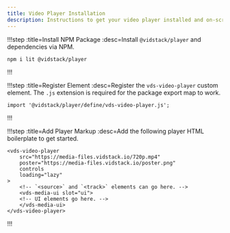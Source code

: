 ```yaml
---
title: Video Player Installation
description: Instructions to get your video player installed and on-screen.
---
```


!!!step :title=Install NPM Package :desc=Install `@vidstack/player` and dependencies via NPM.

```bash:copy
npm i lit @vidstack/player
```

!!!

!!!step :title=Register Element :desc=Register the `vds-video-player` custom element. The `.js` extension is required for the package export map to work.

```js:copy
import '@vidstack/player/define/vds-video-player.js';
```

!!!

!!!step :title=Add Player Markup :desc=Add the following player HTML boilerplate to get started.

```html:copy
<vds-video-player
	src="https://media-files.vidstack.io/720p.mp4"
	poster="https://media-files.vidstack.io/poster.png"
	controls
	loading="lazy"
>
	<!-- `<source>` and `<track>` elements can go here. -->
	<vds-media-ui slot="ui">
  	<!-- UI elements go here. -->
	</vds-media-ui>
</vds-video-player>
```

!!!
